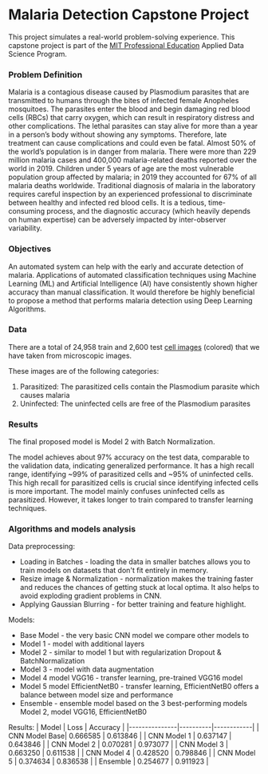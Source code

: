 # Malaria Detection Capstone Project

This project simulates a real-world problem-solving experience. This capstone project is part of the [MIT Professional Education](https://www.mygreatlearning.com/mit-data-science-program) Applied Data Science Program.

### Problem Definition

Malaria is a contagious disease caused by Plasmodium parasites that are transmitted to humans through the bites of infected female Anopheles mosquitoes. The parasites enter the blood and begin damaging red blood cells (RBCs) that carry oxygen, which can result in respiratory distress and other complications. The lethal parasites can stay alive for more than a year in a person’s body without showing any symptoms. Therefore, late treatment can cause complications and could even be fatal. Almost 50% of the world’s population is in danger from malaria. There were more than 229 million malaria cases and 400,000 malaria-related deaths reported over the world in 2019. Children under 5 years of age are the most vulnerable population group affected by malaria; in 2019 they accounted for 67% of all malaria deaths worldwide. Traditional diagnosis of malaria in the laboratory requires careful inspection by an experienced professional to discriminate between healthy and infected red blood cells. It is a tedious, time-consuming process, and the diagnostic accuracy (which heavily depends on human expertise) can be adversely impacted by inter-observer variability.

### Objectives

An automated system can help with the early and accurate detection of malaria. Applications of automated classification techniques using Machine Learning (ML) and Artificial Intelligence (AI) have consistently shown higher accuracy than manual classification. It would therefore be highly beneficial to propose a method that performs malaria detection using Deep Learning Algorithms.

### Data

There are a total of 24,958 train and 2,600 test [cell images](https://drive.google.com/file/d/1n3o1Xghpy9ufZwHkQFE5l5d9sUHQOUWM/view) (colored) that we have taken from microscopic images. 

These images are of the following categories:
1. Parasitized: The parasitized cells contain the Plasmodium parasite which causes malaria
2. Uninfected: The uninfected cells are free of the Plasmodium parasites

### Results

The final proposed model is Model 2 with Batch Normalization.

The model achieves about 97% accuracy on the test data, comparable to the validation data, indicating generalized performance. It has a high recall range, identifying ~99% of parasitized cells and ~95% of uninfected cells. This high recall for parasitized cells is crucial since identifying infected cells is more important. The model mainly confuses uninfected cells as parasitized. However, it takes longer to train compared to transfer learning techniques.

### Algorithms and models analysis

Data preprocessing: 
* Loading in Batches - loading the data in smaller batches allows you to train models on datasets that don't fit entirely in memory.
* Resize image & Normalization - normalization makes the training faster and reduces the chances of getting stuck at local optima.
It also helps to avoid exploding gradient problems in CNN.
* Applying Gaussian Blurring - for better training and feature highlight.

Models:
* Base Model - the very basic CNN model we compare other models to
* Model 1 - model with additional layers
* Model 2 - similar to model 1 but with regularization Dropout & BatchNormalization
* Model 3 - model with data augmentation
* Model 4 model VGG16 - transfer learning, pre-trained VGG16 model
* Model 5 model EfficientNetB0 - transfer learning, EfficientNetB0 offers a balance between model size and performance
* Ensemble - ensemble model based on the 3 best-performing models Model 2, model VGG16, EfficientNetB0

Results:
| Model         | Loss     | Accuracy   |
|---------------|----------|------------|
| CNN Model Base| 0.666585 | 0.613846   |
| CNN Model 1   | 0.637147 | 0.643846   |
| CNN Model 2   | 0.070281 | 0.973077   |
| CNN Model 3   | 0.663250 | 0.611538   |
| CNN Model 4   | 0.428520 | 0.798846   |
| CNN Model 5   | 0.374634 | 0.836538   |
| Ensemble      | 0.254677 | 0.911923   |




